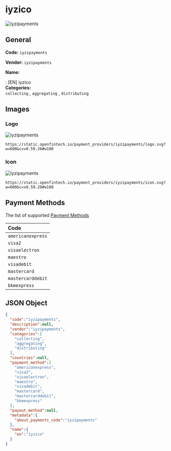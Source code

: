 
# iyzico 
![iyzipayments](https://static.openfintech.io/payment_providers/iyzipayments/logo.svg?w=600&c=v0.59.26#w100)  

## General 
 
**Code:** `iyzipayments` 
 
**Vendor:** `iyzipayments` 
 
**Name:**  
 
:	[EN] iyzico  
**Categories:**  
`collecting` , `aggregating` , `distributing` 
 

## Images 

### Logo 
 
![iyzipayments](https://static.openfintech.io/payment_providers/iyzipayments/logo.svg?w=600&c=v0.59.26#w100)  

```
https://static.openfintech.io/payment_providers/iyzipayments/logo.svg?w=600&c=v0.59.26#w100
```  

### Icon 
 
![iyzipayments](https://static.openfintech.io/payment_providers/iyzipayments/icon.svg?w=600&c=v0.59.26#w100)  

```
https://static.openfintech.io/payment_providers/iyzipayments/icon.svg?w=600&c=v0.59.26#w100
```  

## Payment Methods 
 
The list of supported  [Payment Methods](#) 

|Code| 
|:---| 
|`americanexpress`| 
|`visa2`| 
|`visaelectron`| 
|`maestro`| 
|`visadebit`| 
|`mastercard`| 
|`mastercarddebit`| 
|`bkmexpress`| 
 

## JSON Object 

```json
{
  "code":"iyzipayments",
  "description":null,
  "vendor":"iyzipayments",
  "categories":[
    "collecting",
    "aggregating",
    "distributing"
  ],
  "countries":null,
  "payment_method":[
    "americanexpress",
    "visa2",
    "visaelectron",
    "maestro",
    "visadebit",
    "mastercard",
    "mastercarddebit",
    "bkmexpress"
  ],
  "payout_method":null,
  "metadata":{
    "about_payments_code":"iyzipayments"
  },
  "name":{
    "en":"iyzico"
  }
}
```  
